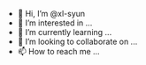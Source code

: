 - 👋 Hi, I’m @xl-syun
- 👀 I’m interested in ...
- 🌱 I’m currently learning ...
- 💞️ I’m looking to collaborate on ...
- 📫 How to reach me ...

<!---
xl-syun/xl-syun is a ✨ special ✨ repository because its `README.md` (this file) appears on your GitHub profile.
You can click the Preview link to take a look at your changes.
--->
